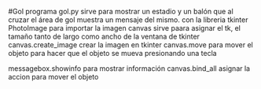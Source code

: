 #Gol programa gol.py sirve para mostrar un estadio y un balón que al cruzar el área de gol muestra un mensaje del mismo. 
con la libreria tkinter 
PhotoImage para importar la imagen canvas sirve paara asignar el tk, el tamaño tanto de largo como ancho de la ventana de tkinter 
canvas.create_image crear la imagen en tkinter 
canvas.move para mover el objeto para hacer que el objeto se mueva presionando una tecla

messagebox.showinfo para mostrar información canvas.bind_all asignar la accion para mover el objeto
